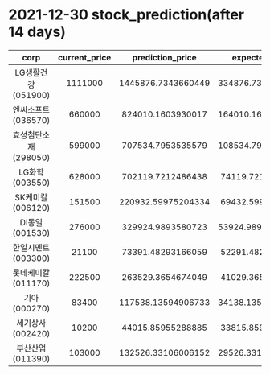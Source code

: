 # 2021-12-30 stock_prediction(after 14 days)

|   corp   |   current_price   |   prediction_price   |   expected_profit   |
|:--------:|:-----------------:|:--------------------:|:-------------------:|
|LG생활건강(051900)|1111000|1445876.7343660449|334876.73436604487|
|엔씨소프트(036570)|660000|824010.1603930017|164010.16039300174|
|효성첨단소재(298050)|599000|707534.7953535579|108534.79535355791|
|LG화학(003550)|628000|702119.7212486438|74119.72124864382|
|SK케미칼(006120)|151500|220932.59975204334|69432.59975204334|
|DI동일(001530)|276000|329924.9893580723|53924.989358072286|
|한일시멘트(003300)|21100|73391.48293166059|52291.48293166059|
|롯데케미칼(011170)|222500|263529.3654674049|41029.36546740489|
|기아(000270)|83400|117538.13594906733|34138.135949067335|
|세기상사(002420)|10200|44015.85955288885|33815.85955288885|
|부산산업(011390)|103000|132526.33106006152|29526.331060061522|
